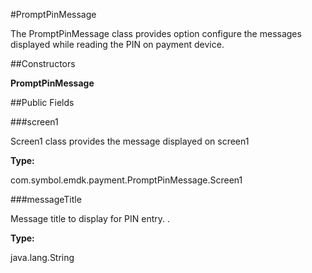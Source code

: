 #PromptPinMessage

The PromptPinMessage class provides option configure the messages displayed while reading the PIN on payment device.



##Constructors

**PromptPinMessage**



##Public Fields

###screen1

Screen1 class provides the message displayed on screen1

**Type:**

com.symbol.emdk.payment.PromptPinMessage.Screen1

###messageTitle

Message title to display for PIN entry. .

**Type:**

java.lang.String

